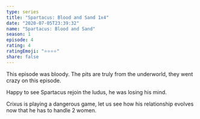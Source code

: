 ```yaml
--- 
type: series 
title: "Spartacus: Blood and Sand 1x4" 
date: "2020-07-05T23:39:32" 
name: "Spartacus: Blood and Sand" 
season: 1 
episode: 4 
rating: 4 
ratingEmoji: "⭐️⭐️⭐️⭐️" 
share: false 
---
```


This episode was bloody. The pits are truly from the underworld, they went crazy on this episode.

Happy to see Spartacus rejoin the ludus, he was losing his mind.

Crixus is playing a dangerous game, let us see how his relationship evolves now that he has to handle 2 women.
